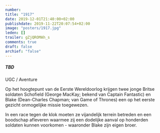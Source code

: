 ```yaml
---
number: 
title: "1917"
date: 2019-12-01T21:40:00+02:00
publishdate: 2019-11-22T20:07:54+02:00
image: "posters/1917.jpg"
leden: []
trailer: gZjQROMAh_s
comments: true
draft: false
archief: "false"
---
```


##### TBD

UGC / Aventure

Op het hoogtepunt van de Eerste Wereldoorlog krijgen twee jonge Britse soldaten
Schofield (George MacKay; bekend van Captain Fantastic) en Blake (Dean-Charles
Chapman; van Game of Thrones) een op het eerste gezicht onmogelijke missie
toegewezen.
<!--more-->
In een race tegen de klok moeten ze vijandelijk terrein betreden en
een boodschap afleveren waarmee zij een dodelijke aanval op honderden soldaten
kunnen voorkomen - waaronder Blake zijn eigen broer.
